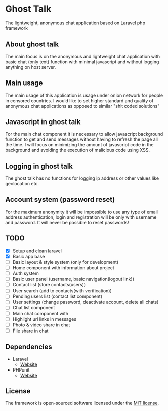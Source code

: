 # Ghost Talk
The lightweight, anonymous chat application based on Laravel php framework

## About ghost talk
The main focus is on the anonymous and lightweight chat application with basic chat (only text) function with minimal javascript and without logging anything on host server.

## Main usage
The main usage of this application is usage under onion network for people in censored countries. 
I would like to set higher standard and quality of anonymous chat applications as opposed to similar "shit coded solutions"

## Javascript in ghost talk
For the main chat component it is necessary to allow javascript background function to get and send messages without having to refresh the page all the time.
I will focus on minimizing the amount of javascript code in the background and avoiding the execution of malicious code using XSS.

## Logging in ghost talk
The ghost talk has no functions for logging ip address or other values like geolocation etc.

## Account system (password reset)
For the maximum anonymity it will be impossible to use any type of email address authentication, login and registration will be only with username and password. It will never be possible to reset passwords!

## TODO
- [X] Setup and clean laravel
- [X] Basic app base
- [ ] Basic layout & style system (only for development)
- [ ] Home component with information about project
- [ ] Auth system
- [ ] Basic user panel (username, basic navigation(logout link))
- [ ] Contact list (store contacts(users))
- [ ] User search (add to contacts(with verification))
- [ ] Pending users list (contact list component)
- [ ] User settings (change password, deactivate account, delete all chats)
- [ ] Chat list component
- [ ] Main chat component with
- [ ] Highlight url links in messages
- [ ] Photo & video share in chat
- [ ] File share in chat

## Dependencies 
* Laravel
   * [Website](https://laravel.com/)
* PHPunit
   * [Website](https://phpunit.de/)
   
## License
The framework is open-sourced software licensed under the [MIT license](https://opensource.org/licenses/MIT).
